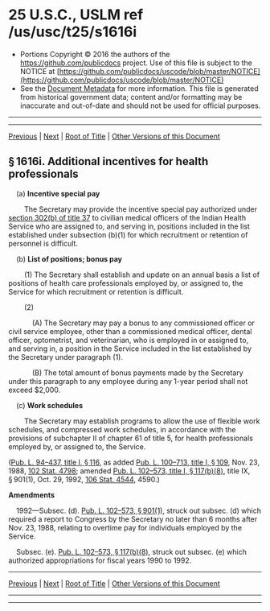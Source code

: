 ---
---

# 25 U.S.C., USLM ref /us/usc/t25/s1616i

* Portions Copyright © 2016 the authors of the https://github.com/publicdocs project.
  Use of this file is subject to the NOTICE at [https://github.com/publicdocs/uscode/blob/master/NOTICE](https://github.com/publicdocs/uscode/blob/master/NOTICE)
* See the [Document Metadata](././../../../../..//README.md) for more information.
  This file is generated from historical government data; content and/or formatting may be inaccurate and out-of-date and should not be used for official purposes.

----------
----------

[Previous](./../../../../..//us/usc/t25/ch18/schI/m__us_usc_t25_s1616h.md) | [Next](./../../../../..//us/usc/t25/ch18/schI/m__us_usc_t25_s1616j.md) | [Root of Title](./../../../../../) | [Other Versions of this Document](https://publicdocs.github.io/go/links?ns=uslm&ref=%2Fus%2Fusc%2Ft25%2Fs1616i)

## § 1616i. Additional incentives for health professionals

    (a) __Incentive special pay__ 

        The Secretary may provide the incentive special pay authorized under [section 302(b) of title 37][/us/usc/t37/s302/b] to civilian medical officers of the Indian Health Service who are assigned to, and serving in, positions included in the list established under subsection (b)(1) for which recruitment or retention of personnel is difficult.

    (b) __List of positions; bonus pay__ 

        (1) The Secretary shall establish and update on an annual basis a list of positions of health care professionals employed by, or assigned to, the Service for which recruitment or retention is difficult.

        (2)

            (A) The Secretary may pay a bonus to any commissioned officer or civil service employee, other than a commissioned medical officer, dental officer, optometrist, and veterinarian, who is employed in or assigned to, and serving in, a position in the Service included in the list established by the Secretary under paragraph (1).

            (B) The total amount of bonus payments made by the Secretary under this paragraph to any employee during any 1-year period shall not exceed $2,000.

    (c) __Work schedules__ 

        The Secretary may establish programs to allow the use of flexible work schedules, and compressed work schedules, in accordance with the provisions of subchapter II of chapter 61 of title 5, for health professionals employed by, or assigned to, the Service.

([Pub. L. 94–437, title I, § 116][/us/pl/94/437/s116], as added [Pub. L. 100–713, title I, § 109][/us/pl/100/713/s109], Nov. 23, 1988, [102 Stat. 4798][/us/stat/102/4798]; amended [Pub. L. 102–573, title I, § 117(b)(8)][/us/pl/102/573/s117/b/8], title IX, § 901(1), Oct. 29, 1992, [106 Stat. 4544][/us/stat/106/4544], 4590.)

 __Amendments__ 

    1992—Subsec. (d). [Pub. L. 102–573, § 901(1)][/us/pl/102/573/s901/1], struck out subsec. (d) which required a report to Congress by the Secretary no later than 6 months after Nov. 23, 1988, relating to overtime pay for individuals employed by the Service.

    Subsec. (e). [Pub. L. 102–573, § 117(b)(8)][/us/pl/102/573/s117/b/8], struck out subsec. (e) which authorized appropriations for fiscal years 1990 to 1992.

----------

[Previous](./../../../../..//us/usc/t25/ch18/schI/m__us_usc_t25_s1616h.md) | [Next](./../../../../..//us/usc/t25/ch18/schI/m__us_usc_t25_s1616j.md) | [Root of Title](./../../../../../) | [Other Versions of this Document](https://publicdocs.github.io/go/links?ns=uslm&ref=%2Fus%2Fusc%2Ft25%2Fs1616i)

----------
----------

[/us/usc/t37/s302/b]: https://publicdocs.github.io/go/links?ns=uslm&ref=%2Fus%2Fusc%2Ft37%2Fs302%2Fb
[/us/pl/94/437/s116]: https://publicdocs.github.io/go/links?ns=uslm&ref=%2Fus%2Fpl%2F94%2F437%2Fs116
[/us/pl/100/713/s109]: https://publicdocs.github.io/go/links?ns=uslm&ref=%2Fus%2Fpl%2F100%2F713%2Fs109
[/us/stat/102/4798]: https://publicdocs.github.io/go/links?ns=uslm&ref=%2Fus%2Fstat%2F102%2F4798
[/us/pl/102/573/s117/b/8]: https://publicdocs.github.io/go/links?ns=uslm&ref=%2Fus%2Fpl%2F102%2F573%2Fs117%2Fb%2F8
[/us/stat/106/4544]: https://publicdocs.github.io/go/links?ns=uslm&ref=%2Fus%2Fstat%2F106%2F4544
[/us/pl/102/573/s901/1]: https://publicdocs.github.io/go/links?ns=uslm&ref=%2Fus%2Fpl%2F102%2F573%2Fs901%2F1
[/us/pl/102/573/s117/b/8]: https://publicdocs.github.io/go/links?ns=uslm&ref=%2Fus%2Fpl%2F102%2F573%2Fs117%2Fb%2F8


